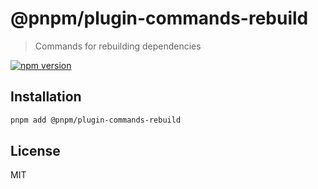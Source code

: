 # @pnpm/plugin-commands-rebuild

> Commands for rebuilding dependencies

[![npm version](https://img.shields.io/npm/v/@pnpm/plugin-commands-rebuild.svg)](https://www.npmjs.com/package/@pnpm/plugin-commands-rebuild)

## Installation

```sh
pnpm add @pnpm/plugin-commands-rebuild
```

## License

MIT
